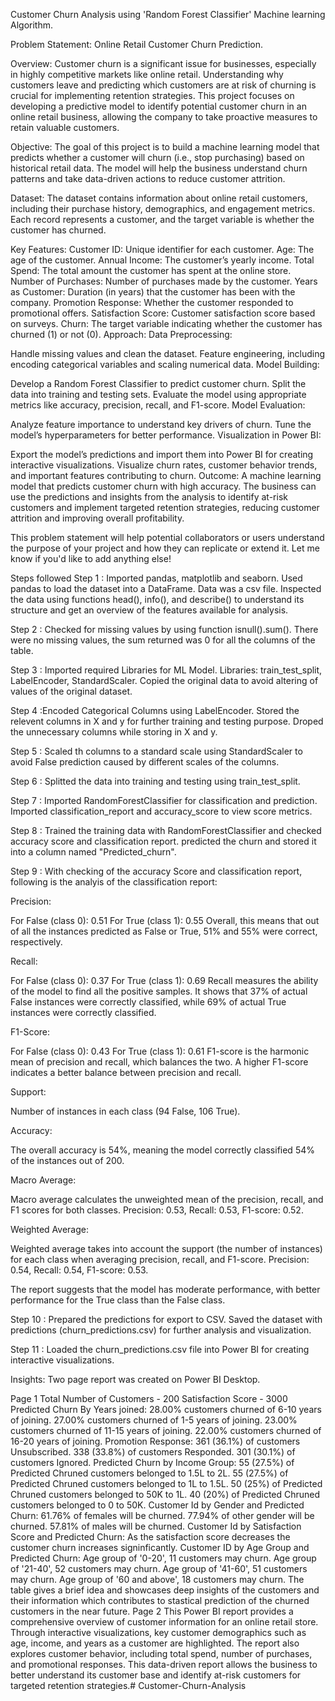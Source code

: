 Customer Churn Analysis using 'Random Forest Classifier' Machine learning Algorithm.


Problem Statement: Online Retail Customer Churn Prediction.


Overview:
Customer churn is a significant issue for businesses, especially in highly competitive markets like online retail. Understanding why customers leave and predicting which customers are at risk of churning is crucial for implementing retention strategies. This project focuses on developing a predictive model to identify potential customer churn in an online retail business, allowing the company to take proactive measures to retain valuable customers.

Objective:
The goal of this project is to build a machine learning model that predicts whether a customer will churn (i.e., stop purchasing) based on historical retail data. The model will help the business understand churn patterns and take data-driven actions to reduce customer attrition.

Dataset:
The dataset contains information about online retail customers, including their purchase history, demographics, and engagement metrics. Each record represents a customer, and the target variable is whether the customer has churned.

Key Features:
Customer ID: Unique identifier for each customer.
Age: The age of the customer.
Annual Income: The customer’s yearly income.
Total Spend: The total amount the customer has spent at the online store.
Number of Purchases: Number of purchases made by the customer.
Years as Customer: Duration (in years) that the customer has been with the company.
Promotion Response: Whether the customer responded to promotional offers.
Satisfaction Score: Customer satisfaction score based on surveys.
Churn: The target variable indicating whether the customer has churned (1) or not (0).
Approach:
Data Preprocessing:

Handle missing values and clean the dataset.
Feature engineering, including encoding categorical variables and scaling numerical data.
Model Building:

Develop a Random Forest Classifier to predict customer churn.
Split the data into training and testing sets.
Evaluate the model using appropriate metrics like accuracy, precision, recall, and F1-score.
Model Evaluation:

Analyze feature importance to understand key drivers of churn.
Tune the model’s hyperparameters for better performance.
Visualization in Power BI:

Export the model’s predictions and import them into Power BI for creating interactive visualizations.
Visualize churn rates, customer behavior trends, and important features contributing to churn.
Outcome:
A machine learning model that predicts customer churn with high accuracy. The business can use the predictions and insights from the analysis to identify at-risk customers and implement targeted retention strategies, reducing customer attrition and improving overall profitability.

This problem statement will help potential collaborators or users understand the purpose of your project and how they can replicate or extend it. Let me know if you'd like to add anything else!

Steps followed
Step 1 : Imported pandas, matplotlib and seaborn. Used pandas to load the dataset into a DataFrame. Data was a csv file. Inspected the data using functions head(), info(), and describe() to understand its structure and get an overview of the features available for analysis.

Step 2 : Checked for missing values by using function isnull().sum(). There were no missing values, the sum returned was 0 for all the columns of the table.

Step 3 : Imported required Libraries for ML Model. Libraries: train_test_split, LabelEncoder, StandardScaler. Copied the original data to avoid altering of values of the original dataset.

Step 4 :Encoded Categorical Columns using LabelEncoder. Stored the relevent columns in X and y for further training and testing purpose. Droped the unnecessary columns while storing in X and y.

Step 5 : Scaled th columns to a standard scale using StandardScaler to avoid False prediction caused by different scales of the columns.

Step 6 : Splitted the data into training and testing using train_test_split.

Step 7 : Imported RandomForestClassifier for classification and prediction. Imported classification_report and accuracy_score to view score metrics.

Step 8 : Trained the training data with RandomForestClassifier and checked accuracy score and classification report. predicted the churn and stored it into a column named "Predicted_churn".

Step 9 : With checking of the accuracy Score and classification report, following is the analyis of the classification report:

Precision:

For False (class 0): 0.51 For True (class 1): 0.55 Overall, this means that out of all the instances predicted as False or True, 51% and 55% were correct, respectively.

Recall:

For False (class 0): 0.37 For True (class 1): 0.69 Recall measures the ability of the model to find all the positive samples. It shows that 37% of actual False instances were correctly classified, while 69% of actual True instances were correctly classified.

F1-Score:

For False (class 0): 0.43 For True (class 1): 0.61 F1-score is the harmonic mean of precision and recall, which balances the two. A higher F1-score indicates a better balance between precision and recall.

Support:

Number of instances in each class (94 False, 106 True).

Accuracy:

The overall accuracy is 54%, meaning the model correctly classified 54% of the instances out of 200.

Macro Average:

Macro average calculates the unweighted mean of the precision, recall, and F1 scores for both classes. Precision: 0.53, Recall: 0.53, F1-score: 0.52.

Weighted Average:

Weighted average takes into account the support (the number of instances) for each class when averaging precision, recall, and F1-score. Precision: 0.54, Recall: 0.54, F1-score: 0.53.

The report suggests that the model has moderate performance, with better performance for the True class than the False class.

Step 10 : Prepared the predictions for export to CSV. Saved the dataset with predictions (churn_predictions.csv) for further analysis and visualization.

Step 11 : Loaded the churn_predictions.csv file into Power BI for creating interactive visualizations.

Insights:
Two page report was created on Power BI Desktop.

Page 1
Total Number of Customers - 200 Satisfaction Score - 3000
Predicted Churn By Years joined:
28.00% customers churned of 6-10 years of joining.
27.00% customers churned of 1-5 years of joining.
23.00% customers churned of 11-15 years of joining.
22.00% customers churned of 16-20 years of joining.
Promotion Response:
361 (36.1%) of customers Unsubscribed.
338 (33.8%) of customers Responded.
301 (30.1%) of customers Ignored.
Predicted Churn by Income Group:
55 (27.5%) of Predicted Chruned customers belonged to 1.5L to 2L.
55 (27.5%) of Predicted Chruned customers belonged to 1L to 1.5L.
50 (25%) of Predicted Chruned customers belonged to 50K to 1L.
40 (20%) of Predicted Chruned customers belonged to 0 to 50K.
Customer Id by Gender and Predicted Churn:
61.76% of females will be churned.
77.94% of other gender will be churned.
57.81% of males will be churned.
Customer Id by Satisfaction Score and Predicted Churn:
As the satisfaction score decreases the customer churn increases signinficantly.
Customer ID by Age Group and Predicted Churn:
Age group of '0-20', 11 customers may churn.
Age group of '21-40', 52 customers may churn.
Age group of '41-60', 51 customers may churn.
Age group of '60 and above', 18 customers may churn.
The table gives a brief idea and showcases deep insights of the customers and their information which contributes to stastical prediction of the churned customers in the near future.
Page 2
This Power BI report provides a comprehensive overview of customer information for an online retail store. Through interactive visualizations, key customer demographics such as age, income, and years as a customer are highlighted. The report also explores customer behavior, including total spend, number of purchases, and promotional responses. This data-driven report allows the business to better understand its customer base and identify at-risk customers for targeted retention strategies.# Customer-Churn-Analysis
